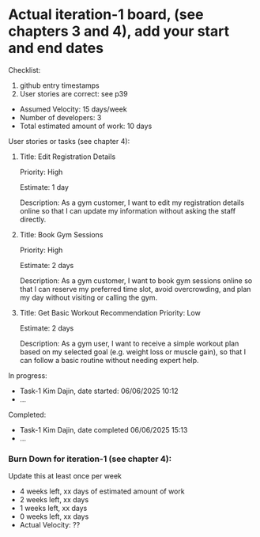 # Actual iteration-1 board, (see chapters 3 and 4), add your start and end dates 

Checklist: 
1. github entry timestamps
2. User stories are correct: see p39

* Assumed Velocity: 15 days/week
* Number of developers: 3
* Total estimated amount of work: 10 days

User stories or tasks (see chapter 4):
1. Title: Edit Registration Details

   Priority: High

   Estimate: 1 day

   Description:
   As a gym customer, I want to edit my registration details online so that I can update my information without asking the staff directly.
2. Title: Book Gym Sessions

   Priority: High

   Estimate: 2 days

   Description:
   As a gym customer, I want to book gym sessions online so that I can reserve my preferred time slot, avoid overcrowding, and plan my day without visiting or calling the gym.
    
3. Title: Get Basic Workout Recommendation
   Priority: Low

   Estimate: 2 days

   Description: As a gym user, I want to receive a simple workout plan based on my selected goal (e.g. weight loss or muscle gain), so that I can follow a basic routine without needing    expert help.



In progress:
* Task-1 Kim Dajin, date started: 06/06/2025 10:12
* ...

Completed:
* Task-1 Kim Dajin, date completed 06/06/2025 15:13
* ...

### Burn Down for iteration-1 (see chapter 4):
Update this at least once per week
* 4 weeks left, xx days of estimated amount of work 
* 2 weeks left, xx days
* 1 weeks left, xx days
* 0 weeks left, xx days
* Actual Velocity: ?? 

